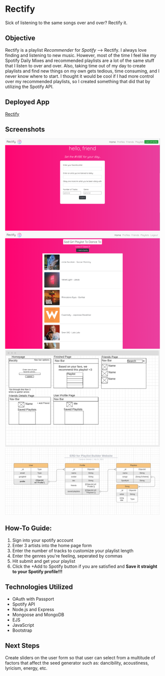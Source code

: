 # Rectify
Sick of listening to the same songs over and over? Rectify it.

## Objective 
Rectify is a playlist *Recommender* for *Spotify* --> Rectify. I always love finding and listening to new music. However, most of the time I feel like my Spotify Daily Mixes and recommended playlists are a lot of the same stuff that I listen to over and over. Also, taking time out of my day to create playlists and find new things on my own gets tedious, time consuming,  and I never know where to start. I thought it would be cool if I had more control over my recommended playlists, so I created something that did that by utilizing the Spotify API.

## Deployed App
[Rectify](https://rectify-playlist-builder.herokuapp.com/)

## Screenshots
![Home Page View](https://github.com/cameronbweston/Rectify/blob/main/public/screenshots/homepage.png)
![Playlist View](https://github.com/cameronbweston/Rectify/blob/main/public/screenshots/playlistView.png)
![Wireframe](https://github.com/cameronbweston/Rectify/blob/main/public/screenshots/wireframe.png)
![ERD](https://github.com/cameronbweston/Rectify/blob/main/public/screenshots/erd.png)

## How-To Guide:
1. Sign into your spotify account
2. Enter 3 artists into the home page form
3. Enter the number of tracks to customize your playlist length
4. Enter the genres you're feeling, seperated by commas
5. Hit submit and get your playlist
6. Click the +Add to Spotify button if you are satisfied and **Save it straight to your Spotify profile!!!**

## Technologies Utilized
* OAuth with Passport
* Spotify API
* Node.js and Express
* Mongoose and MongoDB
* EJS
* JavaScript
* Bootstrap

## Next Steps
Create sliders on the user form so that user can select from a multitude of factors that affect the seed generator such as: dancibility, acoustiness, lyricism, energy, etc.